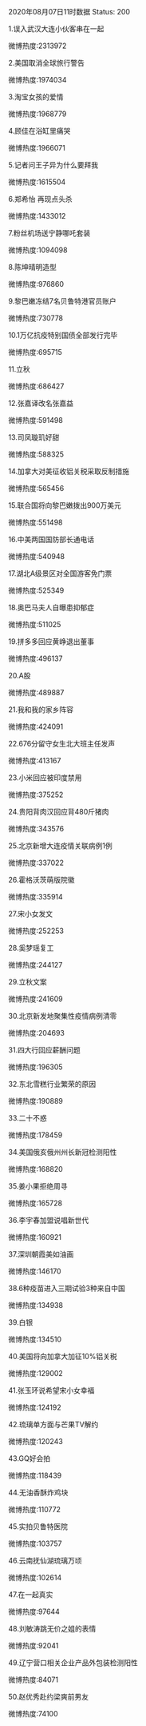 2020年08月07日11时数据
Status: 200

1.误入武汉大连小伙客串在一起

微博热度:2313972

2.美国取消全球旅行警告

微博热度:1974034

3.淘宝女孩的爱情

微博热度:1968779

4.顾佳在浴缸里痛哭

微博热度:1966071

5.记者问王子异为什么要拜我

微博热度:1615504

6.郑希怡 再现点头杀

微博热度:1433012

7.粉丝机场送宁静哪吒套装

微博热度:1094098

8.陈坤晴明造型

微博热度:976860

9.黎巴嫩冻结7名贝鲁特港官员账户

微博热度:730778

10.1万亿抗疫特别国债全部发行完毕

微博热度:695715

11.立秋

微博热度:686427

12.张嘉译改名张嘉益

微博热度:591498

13.司凤璇玑好甜

微博热度:588325

14.加拿大对美征收铝关税采取反制措施

微博热度:565456

15.联合国将向黎巴嫩拨出900万美元

微博热度:551498

16.中美两国国防部长通电话

微博热度:540948

17.湖北A级景区对全国游客免门票

微博热度:525349

18.奥巴马夫人自曝患抑郁症

微博热度:511025

19.拼多多回应黄峥退出董事

微博热度:496137

20.A股

微博热度:489887

21.我和我的家乡阵容

微博热度:424091

22.676分留守女生北大班主任发声

微博热度:413167

23.小米回应被印度禁用

微博热度:375252

24.贵阳背肉汉回应背480斤猪肉

微博热度:343576

25.北京新增大连疫情关联病例1例

微博热度:337022

26.霍格沃茨萌版院徽

微博热度:335914

27.宋小女发文

微博热度:252253

28.奚梦瑶复工

微博热度:244127

29.立秋文案

微博热度:241609

30.北京新发地聚集性疫情病例清零

微博热度:204693

31.四大行回应薪酬问题

微博热度:196305

32.东北雪糕行业繁荣的原因

微博热度:190889

33.二十不惑

微博热度:178459

34.美国俄亥俄州州长新冠检测阳性

微博热度:168820

35.姜小果拒绝周寻

微博热度:165728

36.李宇春加盟说唱新世代

微博热度:160921

37.深圳朝霞美如油画

微博热度:146170

38.6种疫苗进入三期试验3种来自中国

微博热度:134938

39.白银

微博热度:134510

40.美国将向加拿大加征10%铝关税

微博热度:129002

41.张玉环说希望宋小女幸福

微博热度:124192

42.琉璃单方面与芒果TV解约

微博热度:120243

43.GQ好会拍

微博热度:118439

44.无油香酥炸鸡块

微博热度:110772

45.实拍贝鲁特医院

微博热度:103757

46.云南抚仙湖琉璃万顷

微博热度:102614

47.在一起真实

微博热度:97644

48.刘敏涛跳无价之姐的表情

微博热度:92041

49.辽宁营口相关企业产品外包装检测阳性

微博热度:84071

50.赵优秀赴约梁爽前男友

微博热度:74100

